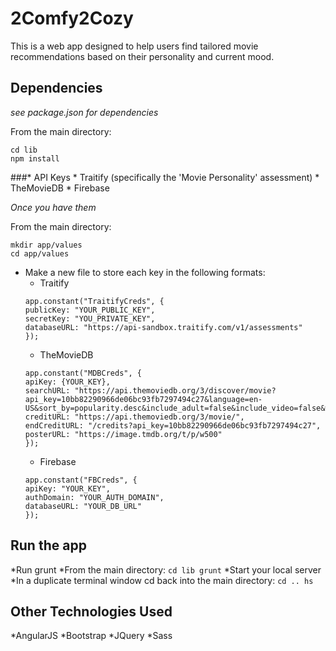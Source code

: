 # 2Comfy2Cozy

This is a web app designed to help users find tailored movie recommendations based on their personality and current mood. 

## Dependencies

*see package.json for dependencies*

From the main directory:
```
cd lib
npm install
```

###* API Keys
    * Traitify (specifically the 'Movie Personality' assessment)
    * TheMovieDB
    * Firebase

*Once you have them*

From the main directory:
 ```
mkdir app/values
cd app/values
```
* Make a new file to store each key in the following formats:
    * Traitify
    ```
    app.constant("TraitifyCreds", {
    publicKey: "YOUR_PUBLIC_KEY",
    secretKey: "YOU_PRIVATE_KEY",
    databaseURL: "https://api-sandbox.traitify.com/v1/assessments"
    });
    ```
    * TheMovieDB
    ```
    app.constant("MDBCreds", {
    apiKey: {YOUR_KEY},
    searchURL: "https://api.themoviedb.org/3/discover/movie?api_key=10bb82290966de06bc93fb7297494c27&language=en-US&sort_by=popularity.desc&include_adult=false&include_video=false&with_original_language=en&with_genres=",
    creditURL: "https://api.themoviedb.org/3/movie/",
    endCreditURL: "/credits?api_key=10bb82290966de06bc93fb7297494c27",
    posterURL: "https://image.tmdb.org/t/p/w500"
    });
    ```
    * Firebase
    ```
    app.constant("FBCreds", {
    apiKey: "YOUR_KEY",
    authDomain: "YOUR_AUTH_DOMAIN",
    databaseURL: "YOUR_DB_URL"
    });
    ```

## Run the app

*Run grunt
    *From the main directory: 
    ```
    cd lib
    grunt
    ```
*Start your local server
    *In a duplicate terminal window cd back into the main directory: 
    ```
    cd ..
    hs
    ```

## Other Technologies Used

*AngularJS
*Bootstrap
*JQuery
*Sass
